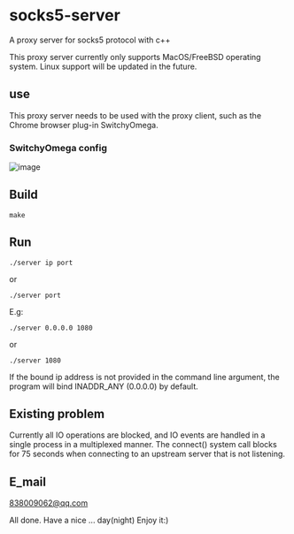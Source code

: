 # socks5-server
A proxy server for socks5 protocol with c++

This proxy server currently only supports MacOS/FreeBSD operating system.
Linux support will be updated in the future.

## use
This proxy server needs to be used with the proxy client, such as the Chrome browser plug-in SwitchyOmega.

### SwitchyOmega config
![image](https://github.com/Monster12138/socks5-server/SwitchyOmega-config.png)

## Build 
```
make
```

## Run
```
./server ip port
```
or
```
./server port
```
E.g: 
```
./server 0.0.0.0 1080
```
or 
```
./server 1080
```
If the bound ip address is not provided in the command line argument, the program will bind INADDR_ANY (0.0.0.0) by default.

## Existing problem
Currently all IO operations are blocked, and IO events are handled in a single process in a multiplexed manner.
The connect() system call blocks for 75 seconds when connecting to an upstream server that is not listening.

## E_mail
838009062@qq.com

All done.
Have a nice ... day(night)
Enjoy it:)
